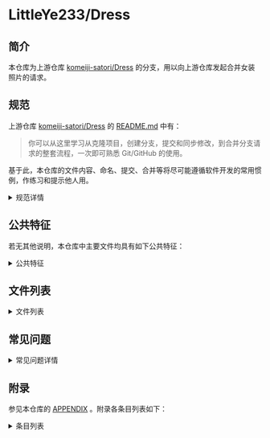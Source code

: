 # LittleYe233/Dress

## 简介

本仓库为上游仓库 [komeiji-satori/Dress](https://github.com/komeiji-satori/Dress) 的分支，用以向上游仓库发起合并女装照片的请求。

## 规范

上游仓库 [komeiji-satori/Dress](https://github.com/komeiji-satori/Dress) 的 [README.md](https://github.com/komeiji-satori/Dress/blob/master/README.md) 中有：

> 你可以从这里学习从克隆项目，创建分支，提交和同步修改，到合并分支请求的整套流程，一次即可熟悉 Git/GitHub 的使用。

基于此，本仓库的文件内容、命名、提交、合并等将尽可能遵循软件开发的常用惯例，作练习和提示他人用。

<details>
<summary>规范详情</summary>

### 国际化

考虑到上游仓库的国际化情况及他人阅读代码的便利性，本仓库的主要文件名和说明文档使用简体中文，提交消息中与仓库内容相关的可使用简体中文，与提交情况和行为 (如 `Create` 、 `Remove`) 相关的一般使用英文。

### 分支

本仓库的默认分支为 [dev](https://github.com/LittleYe233/Dress/tree/dev) 。考虑到上游仓库默认分支 [master](https://github.com/komeiji-satori/Dress/tree/master) 体积已很大，当前分支并不始于其任何一次提交。

### 提交

一般所有在 `git` 上进行的提交均位于本仓库默认分支。

一般提交消息的格式形如： `<行为>: <对象>` 或 `<描述性语句>` ，如 `Create: 图片001.png` 或 `Append more information to README`。

### 更新与推送

考虑到上游仓库维护者更新情况，本仓库的默认分支更新频率较上游仓库高，且仅更新文档时将不会推送至上游仓库。

推送至上游仓库时，将先依次让上游仓库的 `master` 分支与本地仓库的 `dev` 分支与本地仓库的 `master` 分支合并，再由本地仓库的 `master` 分支向上游仓库发起 Pull Requests 。

</details>

## 公共特征

若无其他说明，本仓库中主要文件均具有如下公共特征：

<details>
<summary>公共特征</summary>

| 参数名 | 参数值 |
| :-: | :-: |
| 拍摄对象 | 仓库拥有者 |
| 拍摄者 | 仓库拥有者 |
| 拍摄设备 | 手机 |
| 是否对图片二次加工 | 是 |
| 图片二次加工的目的 | 调整文件体积，去除隐私等敏感信息 |
| 是否保留二次加工前图片 | 否 |

</details>

## 文件列表

<details>
<summary>文件列表</summary>

| 文件名 | 标签 | 二次加工方式 (除去除 EXIF 信息) |
| :-: | :-: | :-: |
| <IMG_20211014_214637.jpg> | `女仆` | `缩放 0.5x` |
| <IMG_20211017_193725.jpg> | `女仆` | `缩放 0.5x` |
| <IMG_20211213_020404.jpg> | `JK` | `画笔遮盖` `缩放 0.5x` |
| <IMG_20211214_212728.jpg> | `JK` | `缩放 0.5x` |
| <IMG_20211220_131537.jpg> | `JK` | `缩放 0.5x` |
| <IMG_20211220_133031.jpg> | `JK` `白丝` | `缩放 0.5x` |
| <IMG_20220102_131004.jpg> | `女仆` `白丝` `缩放 0.5x` |  |
| <IMG_20220301_093020.jpg> | `m:scale:0.7` |
| <IMG_20220305_111148.jpg> | `m:scale:0.9` |
| <IMG_20220309_110201.jpg> | `m:scale:no` |
| <IMG_20220314_143749.jpg> | `m:scale:0.7` |
| <IMG_20220405_102517.jpg> | `m:scale:0.9` |
| <IMG_20220423_013027.jpg> | `m:scale:no` |
| <IMG_20220425_014658.jpg> | `m:scale:no` |
| <IMG_20220506_012442.jpg> | `m:scale:no` |
| <IMG_20220514_021011.edited.jpg> | `m:scale:no` |
| <IMG_20220627_074454.jpg> | `m:scale:0.8` |
| <IMG_20220628_163516.jpg> | `m:scale:no` |
| <IMG_20220630_050442.jpg> | `m:scale:0.7` |
| <IMG_20220704_041929.jpg> | `m:scale:0.8` |
| <IMG_20220705_031826.jpg> | `m:scale:no` |
| <IMG_20220708_042554.jpg> | `m:scale:0.9` |
| <IMG_20220710_134651.jpg> | `m:scale:no` |
| <IMG_20220711_142147.jpg> | `m:scale:0.9` |
| <IMG_20220714_041044.jpg> | `m:scale:0.9` |
| <IMG_20220716_032223.jpg> | `m:scale:no` |
| <MVIMG_20220621_132055_1655788858283.jpg> | `m:scale:0.8` |
| <MVIMG_20220709_135754.jpg> | `m:scale:0.8` |

</details>

## 常见问题

<details>
<summary>常见问题详情</summary>

### 部分照片模糊？

- 常亮闪光灯拍摄效果不好；
- 拍摄姿势导致手抖 (已尽可能排除此种干扰) ；
- 已经过图像压缩处理。

### 女装的目的？

- ~~变得可爱~~；
- 体型控制；
- 了解相关知识 (包括生活常识) ；
- 为他人提供相关帮助。

### 更新频率？

暂不定期。与时间表相关。

### 目前的障碍？

- 没有合适的地点，无全身镜；
- 体型控制仍在进行中；
- 资金略匮乏；
- 时间略匮乏。

### 女装的主要发展方向？

暂未定。

</details>

## 附录

参见本仓库的 [APPENDIX](APPENDIX) 。附录各条目列表如下：

<details>
<summary>条目列表</summary>

| 条目名 | 条目链接 |
| :-: | :-: |
| 使用 Python 去除图片的 EXIF 信息 | <APPENDIX/python_exif_removal.md> |

</details>